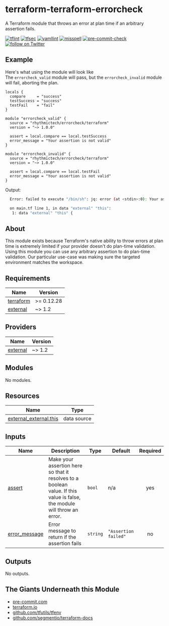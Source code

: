 # terraform-terraform-errorcheck
A Terraform module that throws an error at plan time if an arbitrary assertion fails.

[![tflint](https://github.com/rhythmictech/terraform-terraform-errorcheck/workflows/tflint/badge.svg?branch=master&event=push)](https://github.com/rhythmictech/terraform-terraform-errorcheck/actions?query=workflow%3Atflint+event%3Apush+branch%3Amaster)
[![tfsec](https://github.com/rhythmictech/terraform-terraform-errorcheck/workflows/tfsec/badge.svg?branch=master&event=push)](https://github.com/rhythmictech/terraform-terraform-errorcheck/actions?query=workflow%3Atfsec+event%3Apush+branch%3Amaster)
[![yamllint](https://github.com/rhythmictech/terraform-terraform-errorcheck/workflows/yamllint/badge.svg?branch=master&event=push)](https://github.com/rhythmictech/terraform-terraform-errorcheck/actions?query=workflow%3Ayamllint+event%3Apush+branch%3Amaster)
[![misspell](https://github.com/rhythmictech/terraform-terraform-errorcheck/workflows/misspell/badge.svg?branch=master&event=push)](https://github.com/rhythmictech/terraform-terraform-errorcheck/actions?query=workflow%3Amisspell+event%3Apush+branch%3Amaster)
[![pre-commit-check](https://github.com/rhythmictech/terraform-terraform-errorcheck/workflows/pre-commit-check/badge.svg?branch=master&event=push)](https://github.com/rhythmictech/terraform-terraform-errorcheck/actions?query=workflow%3Apre-commit-check+event%3Apush+branch%3Amaster)
<a href="https://twitter.com/intent/follow?screen_name=RhythmicTech"><img src="https://img.shields.io/twitter/follow/RhythmicTech?style=social&logo=twitter" alt="follow on Twitter"></a>

## Example
Here's what using the module will look like  
The `errorcheck_valid` module will pass, but the `errorcheck_invalid` module will fail, aborting the plan.
```hcl
locals {
  compare     = "success"
  testSuccess = "success"
  testFail    = "fail"
}

module "errorcheck_valid" {
  source = "rhythmictech/errorcheck/terraform"
  version = "~> 1.0.0"

  assert = local.compare == local.testSuccess
  error_message = "Your assertion is not valid"
}

module "errorcheck_invalid" {
  source = "rhythmictech/errorcheck/terraform"
  version = "~> 1.0.0"

  assert = local.compare == local.testFail
  error_message = "Your assertion is not valid"
}
```
Output:
```bash
  Error: failed to execute "/bin/sh": jq: error (at <stdin>:0): Your assertion is not valid

  on main.tf line 1, in data "external" "this":
   1: data "external" "this" {
```

## About
This module exists because Terraform's native ability to throw errors at plan time is extremely limited if your provider doesn't do plan-time validation. Using this module you can use any arbitrary assertion to do plan-time validation. Our particular use-case was making sure the targeted environment matches the workspace.

<!-- BEGINNING OF PRE-COMMIT-TERRAFORM DOCS HOOK -->
## Requirements

| Name | Version |
|------|---------|
| <a name="requirement_terraform"></a> [terraform](#requirement\_terraform) | >= 0.12.28 |
| <a name="requirement_external"></a> [external](#requirement\_external) | ~> 1.2 |

## Providers

| Name | Version |
|------|---------|
| <a name="provider_external"></a> [external](#provider\_external) | ~> 1.2 |

## Modules

No modules.

## Resources

| Name | Type |
|------|------|
| [external_external.this](https://registry.terraform.io/providers/hashicorp/external/latest/docs/data-sources/external) | data source |

## Inputs

| Name | Description | Type | Default | Required |
|------|-------------|------|---------|:--------:|
| <a name="input_assert"></a> [assert](#input\_assert) | Make your assertion here so that it resolves to a boolean value. If this value is false, the module will throw an error. | `bool` | n/a | yes |
| <a name="input_error_message"></a> [error\_message](#input\_error\_message) | Error message to return if the assertion fails | `string` | `"Assertion failed"` | no |

## Outputs

No outputs.
<!-- END OF PRE-COMMIT-TERRAFORM DOCS HOOK -->

## The Giants Underneath this Module
- [pre-commit.com](pre-commit.com)
- [terraform.io](terraform.io)
- [github.com/tfutils/tfenv](github.com/tfutils/tfenv)
- [github.com/segmentio/terraform-docs](github.com/segmentio/terraform-docs)
